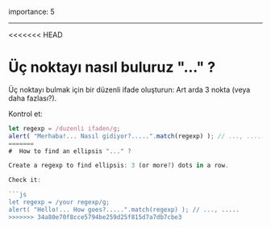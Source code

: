 importance: 5

---

<<<<<<< HEAD
#  Üç noktayı nasıl buluruz "..." ?

Üç noktayı bulmak için bir düzenli ifade oluşturun: Art arda 3 nokta (veya daha fazlası?).

Kontrol et:

```js
let regexp = /duzenli ifaden/g;
alert( "Merhaba!... Nasıl gidiyor?.....".match(regexp) ); // ..., .....
=======
#  How to find an ellipsis "..." ?

Create a regexp to find ellipsis: 3 (or more?) dots in a row.

Check it:

```js
let regexp = /your regexp/g;
alert( "Hello!... How goes?.....".match(regexp) ); // ..., .....
>>>>>>> 34a80e70f8cce5794be259d25f815d7a7db7cbe3
```
